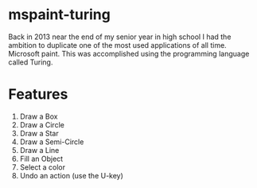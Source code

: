# mspaint-turing
Back in 2013 near the end of my senior year in high school I had the ambition to duplicate one of the most used applications of all time.
Microsoft paint. This was accomplished using the programming language called Turing.
<h1>Features</h1>
<ol>
<li>Draw a Box</li>
<li>Draw a Circle</li>
<li>Draw a Star</li>
<li>Draw a Semi-Circle</li>
<li>Draw a Line</li>
<li>Fill an Object</li>
<li>Select a color</li>
<li>Undo an action (use the U-key)</li>
</ol>
